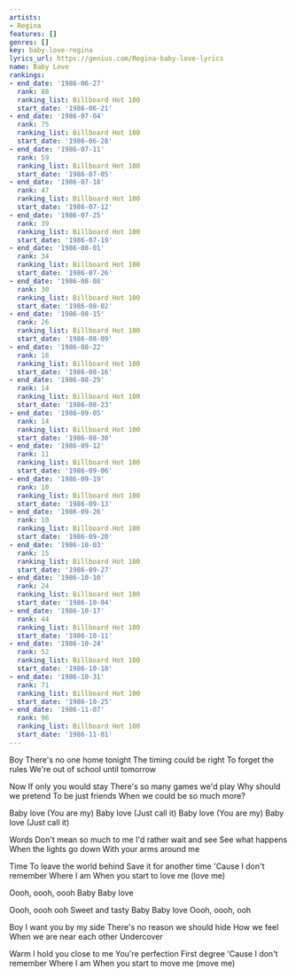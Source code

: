 ```yaml
---
artists:
- Regina
features: []
genres: []
key: baby-love-regina
lyrics_url: https://genius.com/Regina-baby-love-lyrics
name: Baby Love
rankings:
- end_date: '1986-06-27'
  rank: 88
  ranking_list: Billboard Hot 100
  start_date: '1986-06-21'
- end_date: '1986-07-04'
  rank: 75
  ranking_list: Billboard Hot 100
  start_date: '1986-06-28'
- end_date: '1986-07-11'
  rank: 59
  ranking_list: Billboard Hot 100
  start_date: '1986-07-05'
- end_date: '1986-07-18'
  rank: 47
  ranking_list: Billboard Hot 100
  start_date: '1986-07-12'
- end_date: '1986-07-25'
  rank: 39
  ranking_list: Billboard Hot 100
  start_date: '1986-07-19'
- end_date: '1986-08-01'
  rank: 34
  ranking_list: Billboard Hot 100
  start_date: '1986-07-26'
- end_date: '1986-08-08'
  rank: 30
  ranking_list: Billboard Hot 100
  start_date: '1986-08-02'
- end_date: '1986-08-15'
  rank: 26
  ranking_list: Billboard Hot 100
  start_date: '1986-08-09'
- end_date: '1986-08-22'
  rank: 18
  ranking_list: Billboard Hot 100
  start_date: '1986-08-16'
- end_date: '1986-08-29'
  rank: 14
  ranking_list: Billboard Hot 100
  start_date: '1986-08-23'
- end_date: '1986-09-05'
  rank: 14
  ranking_list: Billboard Hot 100
  start_date: '1986-08-30'
- end_date: '1986-09-12'
  rank: 11
  ranking_list: Billboard Hot 100
  start_date: '1986-09-06'
- end_date: '1986-09-19'
  rank: 10
  ranking_list: Billboard Hot 100
  start_date: '1986-09-13'
- end_date: '1986-09-26'
  rank: 10
  ranking_list: Billboard Hot 100
  start_date: '1986-09-20'
- end_date: '1986-10-03'
  rank: 15
  ranking_list: Billboard Hot 100
  start_date: '1986-09-27'
- end_date: '1986-10-10'
  rank: 24
  ranking_list: Billboard Hot 100
  start_date: '1986-10-04'
- end_date: '1986-10-17'
  rank: 44
  ranking_list: Billboard Hot 100
  start_date: '1986-10-11'
- end_date: '1986-10-24'
  rank: 52
  ranking_list: Billboard Hot 100
  start_date: '1986-10-18'
- end_date: '1986-10-31'
  rank: 71
  ranking_list: Billboard Hot 100
  start_date: '1986-10-25'
- end_date: '1986-11-07'
  rank: 96
  ranking_list: Billboard Hot 100
  start_date: '1986-11-01'
---
```

Boy
There's no one home tonight
The timing could be right
To forget the rules
We're out of school until tomorrow

Now
If only you would stay
There's so many games we'd play
Why should we pretend
To be just friends
When we could be so much more?


Baby love
(You are my)
Baby love
(Just call it)
Baby love
(You are my)
Baby love
(Just call it)


Words
Don't mean so much to me
I'd rather wait and see
See what happens
When the lights go down
With your arms around me

Time
To leave the world behind
Save it for another time
'Cause I don't remember
Where I am
When you start to love me (love me)




Oooh, oooh, oooh
Baby
Baby love

Oooh, oooh ooh
Sweet and tasty
Baby
Baby love
Oooh, oooh, ooh


Boy
I want you by my side
There's no reason we should hide
How we feel
When we are near each other
Undercover

Warm
I hold you close to me
You're perfection
First degree
'Cause I don't remember
Where I am
When you start to move me (move me)

